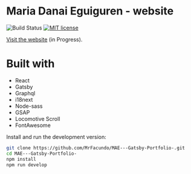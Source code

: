 # Maria Danai Eguiguren - website

![Build Status](https://github.com/MrFacundo/MAE---Gatsby-Portfolio-/actions/workflows/pages/pages-build-deployment/badge.svg)
[![MIT license](http://img.shields.io/badge/license-MIT-brightgreen.svg)](http://opensource.org/licenses/MIT)

[Visit the website](https://maegatsbyportfoliomain48188.gatsbyjs.io) (in Progress).
# Built with

-   React
-   Gatsby
-   Graphql
-   i18next
-   Node-sass
-   GSAP
-   Locomotive Scroll
-   FontAwesome

Install and run the development version:

```sh
git clone https://github.com/MrFacundo/MAE---Gatsby-Portfolio-.git
cd MAE---Gatsby-Portfolio-
npm install
npm run develop
```
